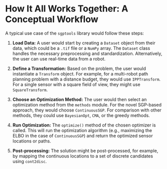 # How It All Works Together: A Conceptual Workflow

A typical use case of the `sgptools` library would follow these steps:

1. **Load Data:** A user would start by creating a `Dataset` object from their data, which could be a `.tif` file or a `NumPy` array. The `Dataset` class handles the necessary preprocessing and standardization. Alternatively, the user can use real-time data from a robot. 

2. **Define a Transformation:** Based on the problem, the user would instantiate a `Transform` object. For example, for a multi-robot path planning problem with a distance budget, they would use `IPPTransform`. For a single sensor with a square field of view, they might use `SquareTransform`.

3. **Choose an Optimization Method:** The user would then select an optimization method from the `methods` module. For the novel SGP-based approach, they would choose `ContinuousSGP`. For comparison with other methods, they could use `BayesianOpt`, `CMA`, or the greedy methods.

4. **Run Optimization:** The `optimize()` method of the chosen optimizer is called. This will run the optimization algorithm (e.g., maximizing the ELBO in the case of `ContinuousSGP`) and return the optimized sensor locations or paths.

5. **Post-processing:** The solution might be post-processed, for example, by mapping the continuous locations to a set of discrete candidates using `cont2disc`.